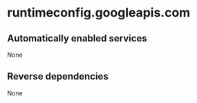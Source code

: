 # runtimeconfig.googleapis.com

## Automatically enabled services

None

## Reverse dependencies

None
